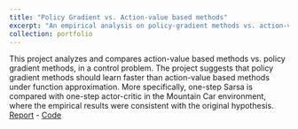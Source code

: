 ```yaml
---
title: "Policy Gradient vs. Action-value based methods"
excerpt: "An empirical analysis on policy-gradient methods vs. action-value based methods for control<br/>"
collection: portfolio
---
```


This project analyzes and compares action-value based methods vs. policy gradient methods, in a control problem. The project suggests that policy gradient methods should
learn faster than action-value based methods under function approximation. More specifically, one-step Sarsa is compared
with one-step actor-critic in the Mountain Car environment, where the empirical results were consistent with the original hypothesis.   
[Report](https://drive.google.com/file/d/1Fb1SBwGZyZXVZk3X79Vh_N-MBvJs0lF6/view?usp=sharing) - [Code](https://github.com/hagerrady13/RLII-project)
